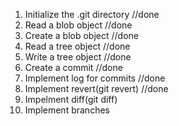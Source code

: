 1) Initialize the .git directory //done
2) Read a blob object            //done
3) Create a blob object          //done 
4) Read a tree object            //done 
5) Write a tree object           //done 
6) Create a commit               //done
7) Implement log for commits     //done 
8) Implement revert(git revert)  //done
9) Impelment diff(git diff)
10) Implement branches


